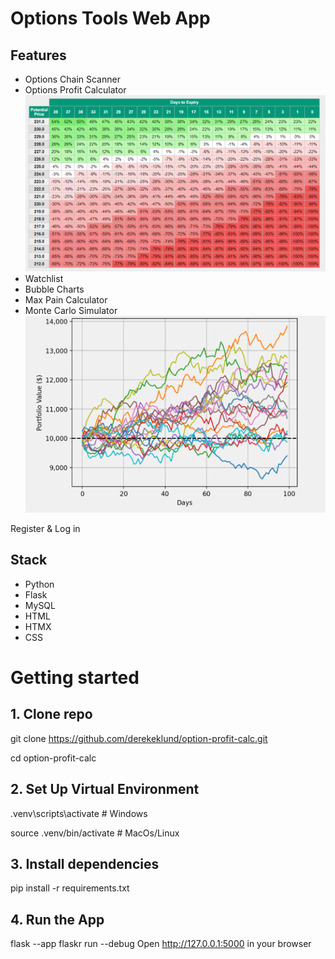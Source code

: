 # Options Tools Web App

## Features
- Options Chain Scanner
- Options Profit Calculator
 ![Screenshot](flaskr/static/images/profit-calc.png)
- Watchlist
- Bubble Charts
- Max Pain Calculator
- Monte Carlo Simulator
 ![Screenshot](flaskr/static/images/monte-carlo.png)
 
Register & Log in

## Stack
- Python
- Flask
- MySQL
- HTML
- HTMX
- CSS

# Getting started

## 1. Clone repo
git clone https://github.com/derekeklund/option-profit-calc.git

cd option-profit-calc
## 2. Set Up Virtual Environment
.venv\scripts\activate # Windows

source .venv/bin/activate # MacOs/Linux

## 3. Install dependencies
pip install -r requirements.txt

## 4. Run the App
flask --app flaskr run --debug
Open http://127.0.0.1:5000 in your browser



